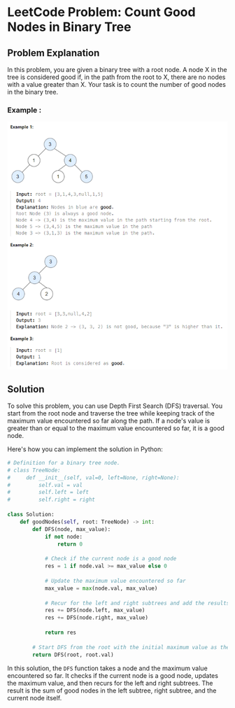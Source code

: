 # LeetCode Problem: Count Good Nodes in Binary Tree

## Problem Explanation

In this problem, you are given a binary tree with a root node. A node X in the tree is considered good if, in the path from the root to X, there are no nodes with a value greater than X. Your task is to count the number of good nodes in the binary tree.

### Example :
![example](./img/example.png)

## Solution

To solve this problem, you can use Depth First Search (DFS) traversal. You start from the root node and traverse the tree while keeping track of the maximum value encountered so far along the path. If a node's value is greater than or equal to the maximum value encountered so far, it is a good node.

Here's how you can implement the solution in Python:

```python
# Definition for a binary tree node.
# class TreeNode:
#     def __init__(self, val=0, left=None, right=None):
#         self.val = val
#         self.left = left
#         self.right = right

class Solution:
    def goodNodes(self, root: TreeNode) -> int:
        def DFS(node, max_value):
            if not node:
                return 0
            
            # Check if the current node is a good node
            res = 1 if node.val >= max_value else 0
            
            # Update the maximum value encountered so far
            max_value = max(node.val, max_value)
            
            # Recur for the left and right subtrees and add the results
            res += DFS(node.left, max_value)
            res += DFS(node.right, max_value)
            
            return res
        
        # Start DFS from the root with the initial maximum value as the root's value
        return DFS(root, root.val)
```

In this solution, the `DFS` function takes a node and the maximum value encountered so far. It checks if the current node is a good node, updates the maximum value, and then recurs for the left and right subtrees. The result is the sum of good nodes in the left subtree, right subtree, and the current node itself.

